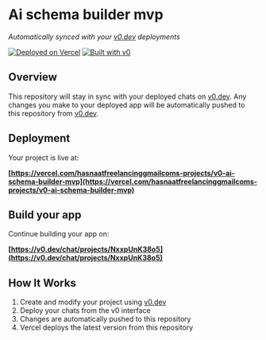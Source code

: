 # Ai schema builder mvp

*Automatically synced with your [v0.dev](https://v0.dev) deployments*

[![Deployed on Vercel](https://img.shields.io/badge/Deployed%20on-Vercel-black?style=for-the-badge&logo=vercel)](https://vercel.com/hasnaatfreelancinggmailcoms-projects/v0-ai-schema-builder-mvp)
[![Built with v0](https://img.shields.io/badge/Built%20with-v0.dev-black?style=for-the-badge)](https://v0.dev/chat/projects/NxxpUnK38o5)

## Overview

This repository will stay in sync with your deployed chats on [v0.dev](https://v0.dev).
Any changes you make to your deployed app will be automatically pushed to this repository from [v0.dev](https://v0.dev).

## Deployment

Your project is live at:

**[https://vercel.com/hasnaatfreelancinggmailcoms-projects/v0-ai-schema-builder-mvp](https://vercel.com/hasnaatfreelancinggmailcoms-projects/v0-ai-schema-builder-mvp)**

## Build your app

Continue building your app on:

**[https://v0.dev/chat/projects/NxxpUnK38o5](https://v0.dev/chat/projects/NxxpUnK38o5)**

## How It Works

1. Create and modify your project using [v0.dev](https://v0.dev)
2. Deploy your chats from the v0 interface
3. Changes are automatically pushed to this repository
4. Vercel deploys the latest version from this repository